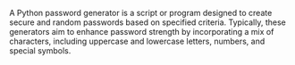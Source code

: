 A Python password generator is a script or program designed to create secure and random passwords based on specified criteria. Typically, these generators aim to enhance password strength by incorporating a mix of characters, including uppercase and lowercase letters, numbers, and special symbols.
